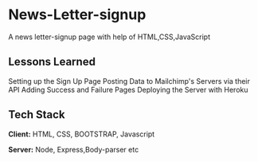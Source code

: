 # News-Letter-signup

A news letter-signup page with help of HTML,CSS,JavaScript

## Lessons Learned

Setting up the Sign Up Page
Posting Data to Mailchimp's Servers via their API
Adding Success and Failure Pages
Deploying the Server with Heroku

## Tech Stack

**Client:** HTML, CSS, BOOTSTRAP, Javascript

**Server:** Node, Express,Body-parser etc
